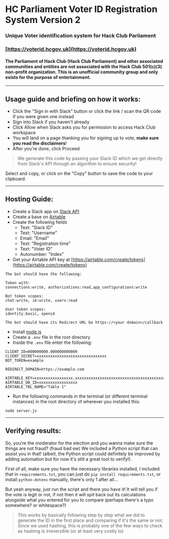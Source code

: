 # HC Parliament Voter ID Registration System Version 2
### Unique Voter identification system for Hack Club Parliament
### [https://voterid.hcgov.uk](https://voterid.hcgov.uk)

#### The Parliament of Hack Club (Hack Club Parliament) and other associated communities and entities are not associated with the Hack Club 501(c)(3) non-profit organization. This is an unofficial community group and only exists for the purpose of entertainment.

---
## Usage guide and briefing on how it works:
- Click the "Sign in with Slack" button or click the link / scan the QR code if you were given one instead
- Sign into Slack if you haven't already
- Click Allow when Slack asks you for permission to access Hack Club workspace
- You will land on a page thanking you for signing up to vote, **make sure you read the disclaimers**!
- After you're done, click Proceed

> We generate this code by passing your Slack ID  which we get directly from Slack's API through an algorithm to ensure security!

Select and copy, or click on the "Copy" button to save the code to your clipboard.

---
## Hosting Guide:
- Create a Slack app on [Slack API](https://api.slack.com)
- Create a base on [Airtable](https://airtable.com)
- Create the following fields
  - Text: "Slack ID"
  - Text: "Username"
  - Email: "Email"
  - Text: "Registration time"
  - Text: "Voter ID"
  - Autonumber: "Index"
- Get your Airtable API key at [https://airtable.com/create/tokens](https://airtable.com/create/tokens)
```
The bot should have the following:

Token with: 
connections:write, authorizations:read,app_configurations:write

Bot token scopes:
chat:write, im:write, users:read

User token scopes:
identity.basic, openid

The bot should have its Redirect URL be https://<your domain>/callback
```
- Install [node.js](https://nodejs.org/en)
- Create a `.env` file in the root directory
- Inside the `.env` file enter the following:
```dotenv
CLIENT_ID=000000000.000000000000
CLIENT_SECRET=xxxxxxxxxxxxxxxxxxxxxxxxxxxxxxx
BOT_TOKEN=example

REDIRECT_DOMAIN=https://example.com

AIRTABLE_KEY=xxxxxxxxxxxxxxxxx.xxxxxxxxxxxxxxxxxxxxxxxxxxxxxxxxxxxxxxxxxxxxxxxxxxxxxxx
AIRTABLE_DB_ID=xxxxxxxxxxxxxxxxx
AIRTABLE_TBL_NAME="Table 1"
```
- Run the following commands in the terminal (or different terminal instances) in the root directory of wherever you installed this:
```shell
node server.js
```

---

## Verifying results:
So, you're the moderator for the election and you wanna make sure the things are not fraud? (fraud bad ew) We included a Python script that can assist you in that! (albeit, the Python script could definitely be improved by adding automation but for now it's still a great tool to verify!).

First of all, make sure you have the necessary libraries installed, I included that in `requirements.txt`, you can just do `pip install requirements.txt`, or install `python-dotenv` manually, there's only 1 after all...

But yeah anyway, just run the script and there you have it! It will tell you if the vote is legit or not, if not then it will spit back out its calculations alongside what you entered for you to compare (perhaps there's a typo somewhere? or whitespace?)

> This works by basically following step by step what we did to generate the ID in the first place and comparing if it's the same or not. Since we used hashing, this is probably one of the few ways to check as hashing is irreversible (or at least very costly to)